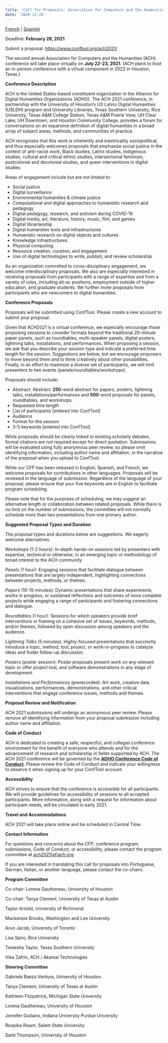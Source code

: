 ```yaml
---
title: 'Call for Proposals: Association for Computers and the Humanities 2021'
date: '2020-12-29'
---
```

[French](https://ach.org/news/2020/12/appel-a-propositions/) | [Spanish](https://ach.org/news/2020/12/convocatoria-association-for-computers-and-the-humanities-2021/)

Deadline: **February 28, 2021**

Submit a proposal: <https://www.conftool.org/ach2021/>

The second annual Association for Computers and the Humanities (ACH) conference will take place virtually on **July 22-23, 2021**. (ACH plans to host an in-person conference with a virtual component in 2022 in Houston, Texas.)

**Conference Description**

ACH is the United States-based constituent organization in the Alliance for Digital Humanities Organizations (ADHO). The ACH 2021 conference, in partnership with the University of Houston’s US Latino Digital Humanities (USLDH) program and University Libraries, Texas Southern University, Rice University, Texas A&amp;M College Station, Texas A&amp;M Prairie View, UH Clear Lake, UH Downtown, and Houston Community College, provides a forum for conversations on an expansive definition of digital humanities in a broad array of subject areas, methods, and communities of practice.

ACH recognizes that this work is inherently and inextricably sociopolitical, and thus especially welcomes proposals that emphasize social justice in the context of anti-racist work, Black studies, Latinx studies, Indigenous studies, cultural and critical ethnic studies, intersectional feminism, postcolonial and decolonial studies, and queer interventions in digital studies.

Areas of engagement include but are not limited to:

- Social justice
- Digital surveillance
- Environmental humanities &amp; climate justice
- Computational and digital approaches to humanistic research and pedagogy
- Digital pedagogy, research, and activism during COVID-19
- Digital media, art, literature, history, music, film, and games
- Digital librarianship
- Digital humanities tools and infrastructures
- Humanistic research on digital objects and cultures
- Knowledge infrastructures
- Physical computing
- Resource creation, curation, and engagement
- Use of digital technologies to write, publish, and review scholarship

As an organization committed to cross-disciplinary engagement, we welcome interdisciplinary proposals. We also are especially interested in receiving proposals from participants with a range of expertise and from a variety of roles, including alt-ac positions, employment outside of higher education, and graduate students. We further invite proposals from participants who are newcomers to digital humanities.

**Conference Proposals**

Proposals will be submitted using ConfTool. Please create a new account to submit your proposal.

Given that ACH2021 is a virtual conference, we especially encourage those proposing sessions to consider formats beyond the traditional 20-minute paper panels, such as roundtables, multi-speaker panels, digital posters, lightning talks, installations, and performances. When proposing a session, we ask that you describe your session type and indicate a preferred time length for the session. Suggestions are below, but we encourage proposers to move beyond them and to think creatively about other possibilities. Finally, in an effort to maximize a diverse set of participants, we will limit presenters to two events (panels/roundtables/workshops).

Proposals should include:

- Abstract: Abstract: **250**-word abstract for papers, posters, lightning talks, installations/performances and **500**-word proposals for panels, roundtables, and workshops.
- Requested time length
- List of participants \[entered into ConfTool\]
- Audience
- Format for the session
- 3-5 keywords \[entered into ConfTool\]

While proposals should be clearly linked to existing scholarly debates, formal citations are not required except for direct quotation. Submissions will be evaluated using fully anonymous peer review, so please omit identifying information, including author name and affiliation, in the narrative of the proposal when you upload to ConfTool.

While our CFP has been released in English, Spanish, and French, we welcome proposals for contributions in other languages. Proposals will be reviewed in the language of submission. Regardless of the language of your proposal, please ensure that your five keywords are in English to facilitate program scheduling.

Please note that for the purposes of scheduling, we may suggest an alternative length or collaboration between related proposals. While there is no limit on the number of submissions, the committee will not normally schedule more than two presentations from one primary author.

**Suggested Proposal Types and Duration**

The proposal types and durations below are suggestions. We eagerly welcome alternatives.

*Workshops* (1-2 hours): In-depth hands-on sessions led by presenters with expertise, technical or otherwise, in an emerging topic or methodology of broad interest to the ACH community.

*Panels* (1 hour): Engaging sessions that facilitate dialogue between presentations that are largely independent, highlighting connections between projects, methods, or themes.

*Papers* (10-15 minutes): Dynamic presentations that share experiments, works in progress, or sustained reflections and outcomes of more complete projects while engaging a range of participants and fostering connections and dialogue.

*Roundtables* (1 hour): Sessions for which speakers provide brief interventions or framing on a cohesive set of issues, keywords, methods, and/or themes, followed by open discussion among speakers and the audience.

*Lightning Talks* (5 minutes): Highly-focused presentations that succinctly introduce a topic, method, tool, project, or work-in-progress to catalyze ideas and foster follow-up discussion.

*Posters* (poster session): Poster proposals present work on any relevant topic or offer project tool, and software demonstrations in any stage of development.

*Installations and Performances* (prerecorded): Art work, creative data visualizations, performances, demonstrations, and other critical interventions that engage conference issues, methods and themes.

**Proposal Review and Notification**

ACH 2021 submissions will undergo an anonymous peer review. Please remove all identifying information from your proposal submission including author name and affiliation.

**Code of Conduct**

ACH is dedicated to creating a safe, respectful, and collegial conference environment for the benefit of everyone who attends and for the advancement of research and scholarship in fields supported by ACH. The ACH 2021 conference will be governed by the [**ADHO Conference Code of Conduct**](http://adho.org/administration/conference-coordinating-program-committee/adho-conference-code-conduct). Please review the Code of Conduct and indicate your willingness to observe it when signing up for your ConfTool account.

**Accessibility**

ACH strives to ensure that the conference is accessible for all participants. We will provide guidelines for accessibility of sessions to all accepted participants. More information, along with a request for information about participant needs, will be circulated in early 2021.

**Travel and Accommodations**

ACH 2021 will take place online and be scheduled in Central Time.

**Contact Information**

For questions and concerns about the CFP, conference program, submissions, Code of Conduct, or accessibility, please contact the program committee at [ach2021\[at\]ach.org](mailto:ach2021@ach.org).

If you are interested in translating this call for proposals into Portuguese, German, Italian, or another language, please contact the co-chairs.

**Program Committee**

Co-chair: Lorena Gauthereau, University of Houston

Co-chair: Tanya Clement, University of Texas at Austin

Taylor Arnold, University of Richmond

Mackenzie Brooks, Washington and Lee University

Arun Jacob, University of Toronto

Lisa Spiro, Rice University

Toniesha Taylor, Texas Southern University

Vika Zafrin, ACH / Akamai Technologies

**Steering Committee**

Gabriela Baeza Ventura, University of Houston

Tanya Clement, University of Texas at Austin

Kathleen Fitzpatrick, Michigan State University

Lorena Gauthereau, University of Houston

Jennifer Guiliano, Indiana University Purdue University

Roopika Risam, Salem State University

Santi Thompson, University of Houston